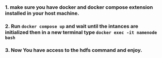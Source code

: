 ### 1. make sure you have docker and docker compose extension installed in your host machine.
### 2. Run ```docker compose up``` and wait until the intances are initialized  then in a new terminal type  ```docker exec -it namenode bash```
### 3. Now You have access to the hdfs command and enjoy.
